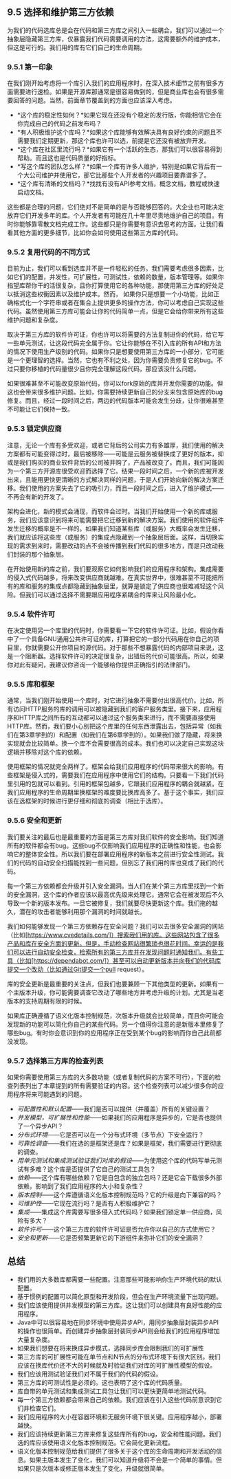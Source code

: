 ## 9.5 选择和维护第三方依赖

为我们的代码选库总是会在代码和第三方库之间引入一些耦合。我们可以通过一个抽象层隐藏第三方库，仅暴露我们代码需要调用的方法，这需要额外的维护成本，但这是可行的。我们用的库有它们自己的生命周期。


### 9.5.1 第一印象

在我们刚开始考虑将一个库引入我们的应用程序时，在深入技术细节之前有很多方面需要进行速检。如果是开源库那通常是很容易做到的，但是商业库也会有很多需要回答的问题。当然，前面章节覆盖到的方面也应该深入考虑。

* *这个库的稳定性如何？*如果它现在还没有个稳定的发行版，你能相信它会在你完成自己的代码之前发布吗？
* *有人积极维护这个库吗？*如果这个库能够有效解决具有良好约束的问题且不需要我们定期更新，那这个库也许可以选，前提是它还没有被放弃开发。
* *这个库在社区里流行吗？*如果它有一个活跃的生态，那我们可以很容易得到帮助。而且这也是代码质量的好指标。
* *写这个库的团队怎么样？*如果一个库有许多人维护，特别是如果它背后有一个大公司维护并使用它，那它比那些个人开发者的兴趣项目要靠谱多了。
* *这个库有清晰的文档吗？*找找有没有API参考文档，概念文档，教程或快速启动文档。

这些都是合理的问题，它们绝对不是简单的是与否能够回答的。大企业也可能决定放弃它们开发多年的库。个人开发者有可能在几十年里尽责地维护自己的项目。有时你能够靠零散文档完成工作。这些都只是你需要有意识去思考的方面。让我们看看其他方面的更多细节，比如你会如何使用这些第三方库的代码。


### 9.5.2 复用代码的不同方式

目前为止，我们可以看到选库并不是一件轻松的任务。我们需要考虑很多因素，比如它们的配置，并发性，可扩展性，可测试性，依赖的数量，版本管理等。如果你指望库帮你干的活很复杂，且你打算使用它的各种功能，那使用第三方库的好处足以抵消这些权衡因素以及维护成本。然而， 如果你只是想要一个小功能，比如正确格式化一个字符串或者在集合上提供更多的操作方法，你可以考虑自己实现这些代码。虽然使用第三方库可能会让你的代码简单一点，但是它会给你带来所有这些维护问题和复杂度。

取决于第三方库的软件许可证，你也许可以将需要的方法复制进你的代码，给它写一些单元测试，让这段代码完全属于你。它让你能够在不引入库的所有API和方法的情况下使用生产级别的代码。如果你只是想要使用第三方库的一小部分，它可能是一个更理智的选择。当然，它也有不利之处，因为你需要负责修复它的bug。不过只要你移植的代码量很少且你完全理解这段代码，那应该没什么问题。

如果很难甚至不可能改变原始代码，你可以fork原始的库并开发你需要的功能。但这也会带来很多维护问题。比如，你需要持续更新自己的分支来包含原始库的bug修复。而且，经过一段时间之后，两边的代码版本可能会发生分歧，让你很难甚至不可能让它们保持一致。


### 9.5.3 锁定供应商

注意，无论一个库有多受欢迎，或者它背后的公司实力有多雄厚，我们使用的解决方案都有可能变得过时，最后被移除——可能是云服务被替换成了更好的版本，抑或是我们购买的商业软件背后的公司被并购了，产品被改变了。而且，我们可能因为一个第三方开源库很受欢迎而选择了它。结果一段时间之后，一个新的库被开发出来，且能用更快更清晰的方式解决同样的问题，于是人们开始向新的解决方案迁移。我们使用的方案失去了它的吸引力，而且一段时间之后，进入了维护模式——不再会有新的开发了。

架构会进化，新的模式会涌现，而软件会过时。当我们开始使用一个新的库或服务，我们应该意识到将来可能需要把它迁移到新的解决方案。我们使用的软件组件发生迁移的概率是不一样的。如果我们知道某些库（或服务）大概率会发生迁移，我们就应该将这些库（或服务）的集成点隐藏到一个抽象层后面。这样，当切换实现的需求到来时，需要改动的点不会被传播到我们代码的很多地方，而是只改动我们封装的那个抽象层。

在开始使用新的库之前，我们要观察它如何影响我们的应用程序和架构。集成需要的侵入式代码越多，将来改变供应商就越难。在真实世界中，很难甚至不可能把所有的库和服务的集成点都隐藏到抽象层里，就算是锁定了供应商也很难减轻这个风险。但我们可以通过选择不需要跟应用程序紧耦合的库来让风险最小化。


### 9.5.4 软件许可

在决定使用另一个库里的代码时，你需要看一下它的软件许可证。比如，假设你看中了一个具备GNU通用公共许可证的库，打算把它的一部分代码用在你自己的项目里，你就需要公开你项目的源代码。对于那些不想暴露代码的内部项目来说，这是一个阻断器。选择软件许可的决定很复杂，出错后的代价可能很高。所以，如果你对此有疑问，我建议你咨询一个能够给你提供正确指引的法律部门。


### 9.5.5 库和框架

通常，当我们刚开始使用一个库时，对它进行抽象不需要付出很高代价。比如，所有访问HTTP服务的库的调用可以被隐藏到我们的客户服务类里。接下来，应用程序和HTTP库之间所有的互动都可以通过这个服务类来进行，而不需要直接使用HTTP库。然而，我们要小心别把这个库里的任何东西泄露出去，包括异常（如我们在第3章学到的）和配置（如我们在第6章学到的）。如果我们做了隐藏，将来换实现就会比较简单。换一个库不会需要很高的成本。我们也可以决定自己实现这块逻辑并移除对这个库的依赖。

使用框架的情况就完全两样了。框架会给我们应用程序的代码带来很大的影响。有些框架是侵入式的，需要我们在应用程序中使用它们的结构。只要看一下我们代码里引用的包就可以看到。引用的框架包越多，它跟我们应用程序的耦合就越紧。在我们应用程序的生命周期里换框架的难度要比换库高多了。基于这个事实，我们应该在选框架的时候进行更仔细和彻底的调查（相比于选库）。


### 9.5.6 安全和更新

我们要关注的最后也是最重要的方面是第三方库对我们软件的安全影响。我们知道所有的软件都会有bug。这些bug不仅影响我们应用程序的正确性和性能，也会影响它的整体安全性。所以我们要在部署应用程序的新版本之前进行安全性测试。我们的代码的自动安全扫描能找到一些问题，但别忘了我们用的库也变成了我们的代码。

每一个第三方依赖都会升级并引入安全漏洞。当人们在某个第三方库里找到一个新的安全漏洞，这个库的作者应该以最高优先级来处理它。通常它会在被发现后不久导致一个新的版本发布。一旦它被修复，我们就要尽快更新这个库。我们拖的越久，潜在的攻击者能够利用那个漏洞的时间就越长。

我们如何能够发现一个第三方依赖存在安全问题？我们可以去很多安全漏洞的网站（比如[https://www.cvedetails.com/]）搜索我们用的库。这些网站包含了很多产品和库在安全方面的更新。但是，手动检查网站很繁琐也很花时间。幸运的是我们可以进行自动安全检查，检索所有的第三方库并在发现问题时通知我们。有些工具（比如[https://dependabot.com/]）甚至可以自动更新版本并向我们的代码库提交一个改动（比如通过Git提交一个pull request）。

库的安全更新是最重要的关注点，但我们也要兼顾一下其他类型的更新。如果有一个主版本升级，你可能需要调查它改动了哪些地方并考虑升级的计划。尤其是当老版本的支持周期有限的时候。

如果库正确遵循了语义化版本控制规范，次版本升级就会比较简单，而且你可能会发现新的功能可以简化你自己的某些代码。另一个值得你注意的是新版本里修复了哪些bug。有时你会意识到你的应用程序正在受到某个bug的影响而你自己此前都没发现。


### 9.5.7 选择第三方库的检查列表

如果你需要使用第三方库的大多数功能（或者复制代码的方案不可行），下面的检查列表列出了本章提到的所有需要验证的内容。这个检查列表可以减少很多你的应用程序将来可能遇到的问题。

* *可配置性和默认配置*——我们是否可以提供（并覆盖）所有的关键设置？
* *并发模型，可扩展性和性能*——如果我们的应用程序是异步的，它是否也提供了一个异步API？
* *分布式环境*——它是否可以在一个分布式环境（多节点）下安全运行？
* *可靠性调查*——我们在选的是框架还是库？如果是框架，我们需要进行更彻底的调查。
* *用单元测试和集成测试验证我们对库的假设*——为使用这个库的代码写单元测试有多难？这个库是否提供了它自己的测试工具包？
* *依赖*——这个库有哪些依赖？它是自包含的独立包吗？还是它会下载很多外部依赖，影响到了我们应用程序的大小和复杂性？
* *版本控制*——这个库遵循语义化版本控制规范吗？它的升级是向下兼容的吗？
* *可维护性*——它现在流行吗？是否有人积极维护它？
* *集成*——集成这个库需要写很多侵入式代码吗？如果我们锁定单一供应商，风险有多大？
* *软件许可*——这个第三方库的软件许可证是否允许你以自己的方式使用它？
* *安全和更新*——它是否频繁更新它的下游组件来弥补它们的安全漏洞？


## 总结

* 我们用的大多数库都需要一些配置。注意那些可能影响你生产环境代码的默认配置。
* 基于惯例的配置可以简化原型和开发阶段，但会在生产环境流量下出现问题。
* 我们应该使用提供并发模型的第三方库。这让我们可以创建具有良好性能的应用程序。
* Java中可以很容易地在同步环境中使用异步API，用同步抽象层封装异步API的操作也很简单。而创建异步抽象层封装同步API则会给我们的应用程序增加大量复杂度。
* 如果我们想要在将来换成异步模式，选择同步库会限制我们的可扩展性
* 第三方库的可扩展性可能在单节点和N节点的分布式环境下有很大区别。我们应该在换库代价还不大的时候就及时验证我们对库的可扩展性模型的假设。
* 我们应该用测试验证我们对不属于我们的代码的假设。
* 第三方库的可测试性是必须的。这也表明了这个库的代码质量。
* 库自带的单元测试和集成测试工具包让我们可以更快更简单地测试代码。
* 每一个第三方依赖都会带来自己的依赖。我们应该在引入这些代码前意识到它们并检查它们。
* 我们应用程序的大小在容器环境和无服务环境下很关键。应用程序越小，部署越快。
* 我们应该持续更新第三方库来修复这些库所有的bug，安全和性能问题。我们选的库应该使用语义化版本控制规范。它会简化更新流程。
* 语义化版本控制规范给我们提供了很多关于这个库的生命周期和开发活动的信息。如果主版本发生了变化，我们可以知道升级将不会是一个简单的事情。但如果只是次版本或修正版本发生了变化，升级就很简单。